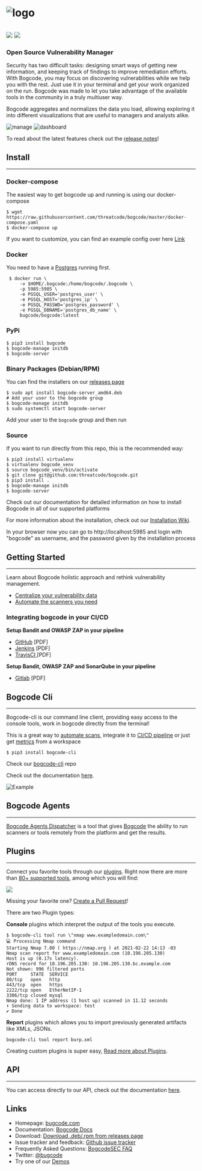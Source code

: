 # ![logo](./docs/images/bogcode_logo.svg)
![](https://img.shields.io/twitter/follow/bugcode)
![](https://img.shields.io/docker/pulls/bugcode/bogcode)
---


### Open Source Vulnerability Manager

Security has two difficult tasks: designing smart ways of getting new information, and keeping track of findings to improve remediation efforts. With Bogcode, you may focus on discovering vulnerabilities while we help you with the rest. Just use it in your terminal and get your work organized on the run.
Bogcode was made to let you take advantage of the available tools in the community in a truly multiuser way.

Bogcode aggregates and normalizes the data you load, allowing exploring it into different visualizations that are useful to managers and analysts alike.

![manage](./docs/images/manage.png)
![dashboard](./docs/images/dashboard.png)




To read about the latest features check out the [release notes](https://github.com/threatcode/bogcode/blob/master/RELEASE.md)!


## Install

---

### Docker-compose

The easiest way to get bogcode up and running is using our docker-compose

```shell
$ wget https://raw.githubusercontent.com/threatcode/bogcode/master/docker-compose.yaml
$ docker-compose up
```
If you want to customize, you can find an example config over here [Link](https://docs.bugcode.com/Install-guide-Docker/)


### Docker

You need to have a [Postgres](https://github.com/threatcode/bogcode/wiki/Install-Guide)  running first.

```shell
 $ docker run \
     -v $HOME/.bogcode:/home/bogcode/.bogcode \
     -p 5985:5985 \
     -e PGSQL_USER='postgres_user' \
     -e PGSQL_HOST='postgres_ip' \
     -e PGSQL_PASSWD='postgres_password' \
     -e PGSQL_DBNAME='postgres_db_name' \
     bugcode/bogcode:latest
  ```

### PyPi
```shell
$ pip3 install bugcode
$ bogcode-manage initdb
$ bogcode-server
```

### Binary Packages (Debian/RPM)
You can find the installers on our [releases page](https://github.com/threatcode/bogcode/releases)

```shell
$ sudo apt install bogcode-server_amd64.deb
# Add your user to the bogcode group
$ bogcode-manage initdb
$ sudo systemctl start bogcode-server
```

Add your user to the `bogcode` group and then run

### Source
If you want to run directly from this repo, this is the recommended way:

```shell
$ pip3 install virtualenv
$ virtualenv bogcode_venv
$ source bogcode_venv/bin/activate
$ git clone git@github.com:threatcode/bogcode.git
$ pip3 install .
$ bogcode-manage initdb
$ bogcode-server
```

Check out our documentation for detailed information on how to install Bogcode in all of our supported platforms

For more information about the installation, check out our [Installation Wiki](https://github.com/threatcode/bogcode/wiki/Install-Guide).


In your browser now you can go to http://localhost:5985 and login with "bogcode" as username, and the password given by the installation process

## Getting Started

---

Learn about Bogcode holistic approach and rethink vulnerability management.

- [Centralize your vulnerability data](https://bugcode.com/centralize-vulnerability-data/)
- [Automate the scanners you need](https://bugcode.com/automate-scanners/)

### Integrating bogcode in your CI/CD

**Setup Bandit and OWASP ZAP in your pipeline**
- [GitHub](https://bugcode.com/wp-content/whitepapers/Integrating%20Bogcode%20-%20Part%20One.pdf) [PDF]
- [Jenkins](https://bugcode.com/wp-content/whitepapers/Integrating%20Bogcode%20-%20Part%20Two.pdf) [PDF]
- [TravisCI ](https://bugcode.com/wp-content/whitepapers/Integrating%20Bogcode%20-%20Part%20Three.pdf) [PDF]

**Setup Bandit, OWASP ZAP and SonarQube in your pipeline**
- [Gitlab](https://bugcode.com/wp-content/whitepapers/Integrating%20Bogcode%20-%20Part%20Four.pdf) [PDF]

## Bogcode Cli

---

Bogcode-cli is our command line client, providing easy access to the console tools, work in bogcode directly from the terminal!

This is a great way to [automate scans](https://docs.bogcode-cli.bugcode.com/),  integrate it to [CI/CD pipeline](https://docs.bogcode-cli.bugcode.com/)  or just get [metrics](https://docs.bogcode-cli.bugcode.com/) from a workspace

```shell
$ pip3 install bogcode-cli
```

Check our [bogcode-cli](https://github.com/threatcode/bogcode-cli) repo

Check out the documentation [here](https://docs.bogcode-cli.bugcode.com/).


![Example](./docs/images/general.gif)

## Bogcode Agents

---

[Bogcode Agents Dispatcher](https://github.com/threatcode/bogcode_agent_dispatcher) is a tool that gives [Bogcode](https://www.bugcode.com) the ability to run scanners or tools remotely from the platform and get the results.




## Plugins

---

Connect you favorite tools through our [plugins](https://github.com/threatcode/bogcode_plugins). Right now there are more than [80+ supported tools](https://github.com/threatcode/bogcode/wiki/Plugin-List), among which you will find:

![](./docs/images/plugins.jpg)

Missing your favorite one? [Create a Pull Request](https://github.com/threatcode/bogcode_plugins/issues)!

There are two Plugin types:

**Console** plugins which interpret the output of the tools you execute.

```shell
$ bogcode-cli tool run \"nmap www.exampledomain.com\"
💻 Processing Nmap command
Starting Nmap 7.80 ( https://nmap.org ) at 2021-02-22 14:13 -03
Nmap scan report for www.exampledomain.com (10.196.205.130)
Host is up (0.17s latency).
rDNS record for 10.196.205.130: 10.196.205.130.bc.example.com
Not shown: 996 filtered ports
PORT     STATE  SERVICE
80/tcp   open   http
443/tcp  open   https
2222/tcp open   EtherNetIP-1
3306/tcp closed mysql
Nmap done: 1 IP address (1 host up) scanned in 11.12 seconds
⬆ Sending data to workspace: test
✔ Done

```


**Report** plugins which allows you to import previously generated artifacts like XMLs, JSONs.

```shell
bogcode-cli tool report burp.xml
```

Creating custom plugins is super easy, [Read more about Plugins](http://github.com/threatcode/bogcode/wiki/Plugin-List).


## API

---
You can access directly to our API,
check out the documentation [here](https://api.bugcode.com/).


## Links

* Homepage: [bugcode.com](https://www.bugcode.com)
* Documentation: [Bogcode Docs](https://docs.bugcode.com)
* Download: [Download .deb/.rpm from releases page](https://github.com/threatcode/bogcode/releases)
* Issue tracker and feedback: [Github issue tracker](https://github.com/threatcode/bogcode/issues)
* Frequently Asked Questions: [BogcodeSEC FAQ](https://docs.bugcode.com/FAQ/)
* Twitter: [@bugcode](https://twitter.com/bugcode)
* Try one of our [Demos](https://demo101.bugcode.com/#/login)
